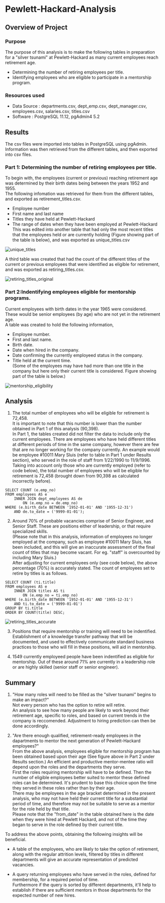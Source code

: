 # Pewlett-Hackard-Analysis

## Overview of Project 

### Purpose
The purpose of this analysis is to make the following tables in preparation for a "silver tsunami" at Pewlett-Hackard as many current employees reach retirement age.
- Determining the  number of retiring employees per title.
- Identifying employees who are eligible to participate in a mentorship program.


### Resources used
- Data Source : departments.csv, dept_emp.csv, dept_manager.csv, employees.csv, salaries.csv, titles.csv 
- Software : PostgreSQL 11.12, pgAdmin4 5.2

## Results
The csv files were imported into tables in PostgreSQL using pgAdmin. Information was then retrieved from the different tables, and then exported into csv files.

### Part 1: Determining the number of retiring employees per title.
To begin with, the employees (current or previous) reaching retirement age was determined by their birth dates being between the years 1952 and 1955.\
The following infomation was retrieved for them from the different tables, and exported as retirement_titles.csv.
- Employee number
- First name and last name
- Titles they have held at Pewlett-Hackard
- The range of dates when they have been employed at Pewlett-Hackard\
This was edited into another table that had only the most recent titles that the employees held or are currently holding (Figure showing part of the table is below), and was exported as unique_titles.csv

![unique_titles](https://user-images.githubusercontent.com/71800628/120910606-db58b900-c645-11eb-935f-d3292bbb105d.png)

A third table was created that had the count of the different titles of the current or previous employees that were identified as eligible for retirement, and was exported as retiring_titles.csv. 

![retiring_titles_original](https://user-images.githubusercontent.com/71800628/120910611-e6134e00-c645-11eb-9da0-7f14dd33bcc0.png)

### Part 2:Indentifying employees eligible for mentorship programs.
Current employees with birth dates in the year 1965 were considered. These would be senior employees (by age) who are not yet in the retirement age.\
A table was created to hold the following information,
- Employee number.
- First and last name.
- Birth date.
- Date when hired in the company.
- Date confirming the currently employeed status in the company.
- Title held at the current time.\
(Some of the employees may have had more than one title in the company but here only their current title is considered. Figure showing part of the table is below.)

![mentorship_eligibility](https://user-images.githubusercontent.com/71800628/120910621-f3c8d380-c645-11eb-915e-f0bcdd292242.png)

## Analysis
1. The total number of employees who will be eligible for retirement is 72,458.\
It is important to note that this number is lower than the number obtained in Part 1 of this analysis (90,398).\
In Part 1, the tables created did not filter the data to include only the current employees. There are employees who have held different titles at different periods of time in the same company, however there are few that are no longer working for the company currently. An example would be employee #10011 Mary Sluis (refer to table in Part 1 under Results section), who served in the role of staff from 1/22/1990 to 11/9/1996.\
Taking into account only those who are currently employed (refer to code below), the total number of employees who will be eligible for retirement is 72,458 (brought down from 90,398 as calculated incorrectly before).
```
SELECT COUNT (e.emp_no)
FROM employees AS e
	INNER JOIN dept_employees AS de
		ON (e.emp_no = de.emp_no)
WHERE (e.birth_date BETWEEN '1952-01-01' AND '1955-12-31')
	AND de.to_date = ('9999-01-01');
```

2. Around 70% of probable vacancies comprise of Senior Engineer, and Senior Staff. These are positions either of leadership, or that require specialized skills.\
(Please note that in this analysis, information of employees no longer employed at the company, such as employee #10011 Mary Sluis, has been included, and this will give an inaccurate assessment of the final count of titles that may become vacant. For eg. "staff" is overcounted by including Mary Sluis.)\
After adjusting for current employees only (see code below), the above percentage (70%) is accurately stated. The count of employees set to retire by titles is as follows.
```
SELECT COUNT (ti.title)
FROM employees AS e
	INNER JOIN titles AS ti
		ON (e.emp_no = ti.emp_no)
WHERE (e.birth_date BETWEEN '1952-01-01' AND '1955-12-31')
	AND ti.to_date = ('9999-01-01')
GROUP BY ti.title
ORDER BY COUNT(title) DESC;
```
![retiring_titles_accurate](https://user-images.githubusercontent.com/71800628/120910629-0216ef80-c646-11eb-9b70-bf867fd58510.png)

3. Positions that require mentorship or training will need to be indentified.\
Establishment of a knowledge transfer pathway that will be documented, and used to effectively communicate standard business practices to those who will fill in these positions, will aid in mentorship.

4. 1549 currently employeed people have been indentified as eligible for mentorship. Out of these around 71% are currently in a leadership role or are highly skilled (senior staff or senior engineer). 


## Summary 
1. "How many roles will need to be filled as the "silver tsunami" begins to make an impact?"\
Not every person who has the option to retire will retire.\
An analysis to see how many people are likely to work beyond their retirement age, specific to roles, and based on current trends in the company is reccomended. Adjustment to hiring prediction can then be done accordingly.

2. "Are there enough qualified, retirement-ready employees in the dapartments to mentor the next generation of Pewlett-Hackard employees?"\
From the above analysis, employees eligible for mentorship program has been obtained based upon their age (See figure above in Part 2 under Results section.)
An efficient and productive mentor-mentee ratio will depend upon the roles and the departments they serve.\
First the roles requiring mentorship will have to be defined. Then the number of eligible employees better suited to mentor these defined roles can be determined. It's prudent to base this choice upon the time they served in these roles rather than by their age.\
There may be employees in the age bracket determined in the present analysis, who may not have held their current title for a substantial period of time, and therefore may not be suitable to serve as a mentor for the role held by that title.\
Please note that the "from_date" in the table obtained here is the date when they were hired at Pewlett Hackard, and not of the time they began to serve in the role defined by their current title.

To address the above points, obtaining the following insights will be beneficial.
- A table of the employees, who are likely to take the option of retirement, along with the regular attrition levels, filtered by titles in different departments will give an accurate representation of predicted vacancies.

- A query returning employees who have served in the roles, defined for membership, for a required period of time.\
Furthermore if the query is sorted by different departments, it'll help to establish if there are sufficient mentors in those departments for the expected number of new hires.
